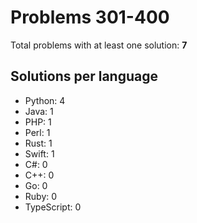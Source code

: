 # Problems 301-400

Total problems with at least one solution: **7**

## Solutions per language

- Python: 4
- Java: 1
- PHP: 1
- Perl: 1
- Rust: 1
- Swift: 1
- C#: 0
- C++: 0
- Go: 0
- Ruby: 0
- TypeScript: 0
